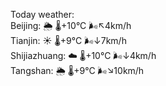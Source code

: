 Today weather:  
Beijing: 🌦   🌡️+10°C 🌬️↖4km/h  
Tianjin: ☀️   🌡️+9°C 🌬️↓7km/h  
Shijiazhuang: ☁️   🌡️+10°C 🌬️↓4km/h  
Tangshan: 🌦   🌡️+9°C 🌬️↘10km/h  
